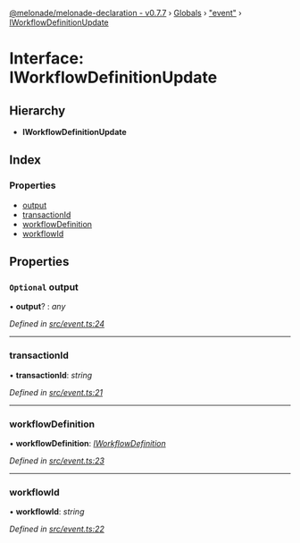 [@melonade/melonade-declaration - v0.7.7](../README.md) › [Globals](../globals.md) › ["event"](../modules/_event_.md) › [IWorkflowDefinitionUpdate](_event_.iworkflowdefinitionupdate.md)

# Interface: IWorkflowDefinitionUpdate

## Hierarchy

* **IWorkflowDefinitionUpdate**

## Index

### Properties

* [output](_event_.iworkflowdefinitionupdate.md#optional-output)
* [transactionId](_event_.iworkflowdefinitionupdate.md#transactionid)
* [workflowDefinition](_event_.iworkflowdefinitionupdate.md#workflowdefinition)
* [workflowId](_event_.iworkflowdefinitionupdate.md#workflowid)

## Properties

### `Optional` output

• **output**? : *any*

*Defined in [src/event.ts:24](https://github.com/devit-tel/melonade-declaration/blob/43597e6/src/event.ts#L24)*

___

###  transactionId

• **transactionId**: *string*

*Defined in [src/event.ts:21](https://github.com/devit-tel/melonade-declaration/blob/43597e6/src/event.ts#L21)*

___

###  workflowDefinition

• **workflowDefinition**: *[IWorkflowDefinition](_workflowdefinition_.iworkflowdefinition.md)*

*Defined in [src/event.ts:23](https://github.com/devit-tel/melonade-declaration/blob/43597e6/src/event.ts#L23)*

___

###  workflowId

• **workflowId**: *string*

*Defined in [src/event.ts:22](https://github.com/devit-tel/melonade-declaration/blob/43597e6/src/event.ts#L22)*
